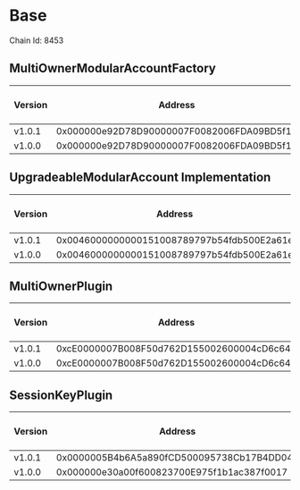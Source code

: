 # Base
Chain Id: 8453

## MultiOwnerModularAccountFactory

| Version | Address | Explorer Link | Salt | Deploy Script Run |
| ------- | ------------------------------------------ | ----------------------------------------------------------------------------------- | ---------------------------- | ------------------------------------------------------------ |
| v1.0.1  | 0x000000e92D78D90000007F0082006FDA09BD5f11 | [explorer](https://basescan.org/address/0x000000e92D78D90000007F0082006FDA09BD5f11) | `0x5db157a188f31855e74efff3` | [run](../../broadcast/Deploy.s.sol/8453/run-1707342085.json) |
| v1.0.0  | 0x000000e92D78D90000007F0082006FDA09BD5f11 | [explorer](https://basescan.org/address/0x000000e92D78D90000007F0082006FDA09BD5f11) | `0x5db157a188f31855e74efff3` | [run](../../broadcast/Deploy.s.sol/8453/run-1707342085.json) |

## UpgradeableModularAccount Implementation

| Version | Address | Explorer Link | Salt | Deploy Script Run |
| ------- | ------------------------------------------ | ----------------------------------------------------------------------------------- | ---------------------------- | ------------------------------------------------------------ |
| v1.0.1  | 0x0046000000000151008789797b54fdb500E2a61e | [explorer](https://basescan.org/address/0x0046000000000151008789797b54fdb500E2a61e) | `0x3249843e32cfdd3724630092` | [run](../../broadcast/Deploy.s.sol/8453/run-1707342085.json) |
| v1.0.0  | 0x0046000000000151008789797b54fdb500E2a61e | [explorer](https://basescan.org/address/0x0046000000000151008789797b54fdb500E2a61e) | `0x3249843e32cfdd3724630092` | [run](../../broadcast/Deploy.s.sol/8453/run-1707342085.json) |

## MultiOwnerPlugin

| Version | Address | Explorer Link | Salt | Deploy Script Run |
| ------- | ------------------------------------------ | ----------------------------------------------------------------------------------- | ---------------------------- | ------------------------------------------------------------ |
| v1.0.1  | 0xcE0000007B008F50d762D155002600004cD6c647 | [explorer](https://basescan.org/address/0xcE0000007B008F50d762D155002600004cD6c647) | `0x9292f6fd68967e13eda2502d` | [run](../../broadcast/Deploy.s.sol/8453/run-1707342085.json) |
| v1.0.0  | 0xcE0000007B008F50d762D155002600004cD6c647 | [explorer](https://basescan.org/address/0xcE0000007B008F50d762D155002600004cD6c647) | `0x9292f6fd68967e13eda2502d` | [run](../../broadcast/Deploy.s.sol/8453/run-1707342085.json) |

## SessionKeyPlugin

| Version | Address | Explorer Link | Salt | Deploy Script Run |
| ------- | ------------------------------------------ | ----------------------------------------------------------------------------------- | ---------------------------- | ------------------------------------------------------------ |
| v1.0.1  | 0x0000005B4b6A5a890fCD500095738Cb17B4DD042 | [explorer](https://basescan.org/address/0x0000005B4b6A5a890fCD500095738Cb17B4DD042) | `0x4e59b44847b379578588920ca78fbf26c0b4956c018f3281ad658000004223aa` | [run](../../broadcast/Deploy.s.sol/8453/run-1707861554.json) |
| v1.0.0  | 0x000000e30a00f600823700E975f1b1ac387f0017 | [explorer](https://basescan.org/address/0x000000e30a00f600823700E975f1b1ac387f0017) | `0x27f40fd3b6cb45339dbcecac` | [run](../../broadcast/Deploy.s.sol/8453/run-1707342085.json) |
